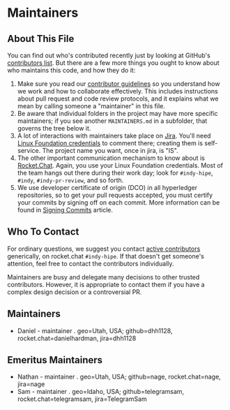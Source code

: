 # Maintainers

## About This File

You can find out who's contributed recently just by looking at GitHub's
[contributors list](../../graphs/contributors). But there are a few more
things you ought to know about who maintains this code, and how they do it:

1. Make sure you read our [contributor guidelines](http://bit.ly/2ugd0bq)
   so you understand how we work and how to collaborate effectively.
   This includes instructions about pull request and code review protocols,
   and it explains what we mean by calling someone a "maintainer" in this
   file.
2. Be aware that individual folders in the project may have more
   specific maintainers; if you see another `MAINTAINERS.md` in a subfolder,
   that governs the tree below it.
3. A lot of interactions with maintainers take place on [Jira](https://jira.hyperledger.org/projects/IS).
   You'll need [Linux Foundation credentials](https://identity.linuxfoundation.org) to
   comment there; creating them is self-service. The project name you want, once in
   jira, is "IS".
4. The other important communication mechanism to know about is [Rocket.Chat](https://chat.hyperledger.org).
   Again, you use your Linux Foundation credentials. Most of the team hangs out
   there during their work day; look for `#indy-hipe`, `#indy`, `#indy-pr-review`,
   and so forth.
5. We use developer certificate of origin (DCO) in all hyperledger repositories,
    so to get your pull requests accepted, you must certify your commits by signing off on each commit.
    More information can be found in [Signing Commits](doc/signing-commits.md) article.

## Who To Contact

For ordinary questions, we suggest you contact [active contributors](../../graphs/contributors)
generically, on rocket.chat `#indy-hipe`. If that doesn't get someone's attention,
feel free to contact the contributors individually.

Maintainers are busy and delegate many decisions to other trusted
contributors. However, it is appropriate to contact them if you have a
complex design decision or a controversial PR.

## Maintainers

* Daniel - maintainer . geo=Utah, USA; github=dhh1128, rocket.chat=danielhardman, jira=dhh1128

## Emeritus Maintainers

* Nathan - maintainer . geo=Utah, USA; github=nage, rocket.chat=nage, jira=nage
* Sam - maintainer . geo=Idaho, USA; github=telegramsam, rocket.chat=telegramsam, jira=TelegramSam
